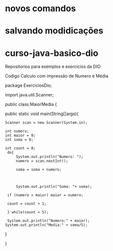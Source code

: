 # novos comandos 
# salvando modidicações
# curso-java-basico-dio
Repositorios para exemplos e exercicios da DIO

Codigo Calculo com impressão de Numero e Média 


package ExerciciosDio;

import java.util.Scanner;

public class MaiorMedia {

public static void main(String[]args){

    Scanner scan = new Scanner(System.in);

    int numero;
    int maior = 0;
    int soma = 0;

    int count = 0;
     do{
         System.out.println("Numero: ");
         numero = scan.nextInt();

         soma = soma + numero;



         System.out.println("Soma: "+ soma);

     if (numero > maior) maior = numero;

     count = count + 1;

     } while(count < 5);

     System.out.println("Numero:" + maior);
    System.out.println("Media:" + soma/5);

}


}




